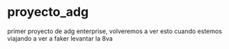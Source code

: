 # proyecto_adg
primer proyecto de adg enterprise, volveremos a ver esto cuando estemos viajando a ver a faker levantar la 8va
